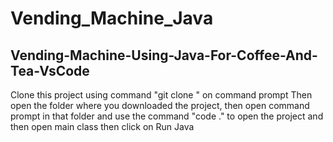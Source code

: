 # Vending_Machine_Java
## Vending-Machine-Using-Java-For-Coffee-And-Tea-VsCode

Clone this project using command "git clone <link>" on command prompt 
Then open the folder where you downloaded the project, 
then open command prompt in that folder and use the command "code ." 
to open the project and then open main class then click on Run Java 
